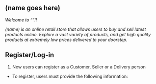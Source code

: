## (name goes here)

*Welcome to “”!!*  

*(name) is an online retail store that allows users to buy and sell latest products online. Explore a vast variety of products, and get high quality products at extremely low prices delivered to your doorstep.*  

Register/Log-in
----

1. New users can register as a Customer, Seller or a Delivery person
  * To register, users must provide the following information:

